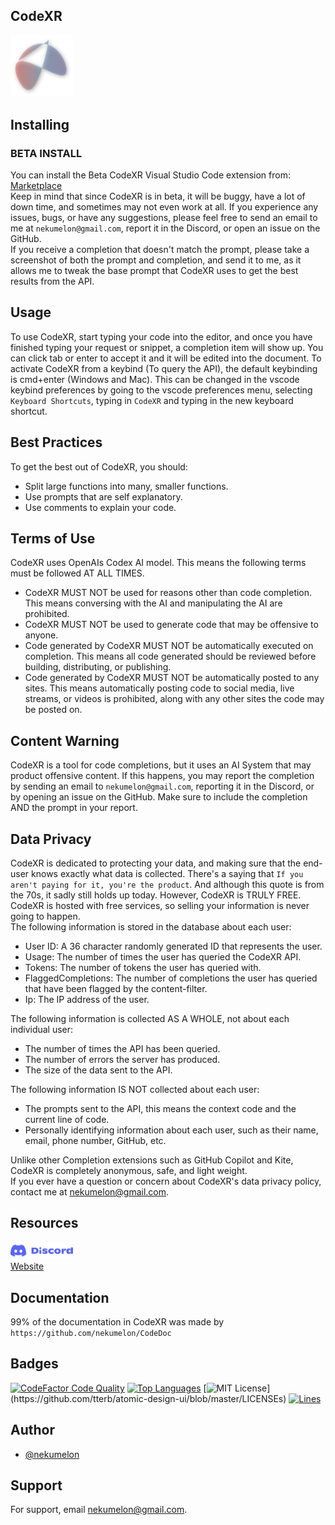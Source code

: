 ## CodeXR
<img src='./assets/CodeXRLogo.png' width=100>

## Installing
### BETA INSTALL
You can install the Beta CodeXR Visual Studio Code extension from: <a href='https://marketplace.visualstudio.com/items?itemName=nekumelon.codexr'>Marketplace</a> \
Keep in mind that since CodeXR is in beta, it will be buggy, have a lot of down time, and sometimes may not even work at all. If you experience any issues, bugs, or have any suggestions, please feel free to send an email to me at `nekumelon@gmail.com`, report it in the Discord, or open an issue on the GitHub. \
If you receive a completion that doesn't match the prompt, please take a screenshot of both the prompt and completion, and send it to me, as it allows me to tweak the base prompt that CodeXR uses to get the best results from the API.

## Usage
To use CodeXR, start typing your code into the editor, and once you have finished typing your request or snippet, a completion item will show up. You can click tab or enter to accept it and it will be edited into the document.
To activate CodeXR from a keybind (To query the API), the default keybinding is cmd+enter (Windows and Mac). This can be changed in the vscode keybind preferences by going to the vscode preferences menu, selecting `Keyboard Shortcuts`, typing in `CodeXR` and typing in the new keyboard shortcut.

## Best Practices
To get the best out of CodeXR, you should:
* Split large functions into many, smaller functions.
* Use prompts that are self explanatory.
* Use comments to explain your code.

## Terms of Use
CodeXR uses OpenAIs Codex AI model. This means the following terms must be followed AT ALL TIMES.
* CodeXR MUST NOT be used for reasons other than code completion. This means conversing with the AI and manipulating the AI are prohibited.
* CodeXR MUST NOT be used to generate code that may be offensive to anyone.
* Code generated by CodeXR MUST NOT be automatically executed on completion. This means all code generated should be reviewed before building, distributing, or publishing.
* Code generated by CodeXR MUST NOT be automatically posted to any sites. This means automatically posting code to social media, live streams, or videos is prohibited, along with any other sites the code may be posted on.

## Content Warning
CodeXR is a tool for code completions, but it uses an AI System that may product offensive content. If this happens, you may report the completion by sending an email to `nekumelon@gmail.com`, reporting it in the Discord, or by opening an issue on the GitHub. Make sure to include the completion AND the prompt in your report.

## Data Privacy
CodeXR is dedicated to protecting your data, and making sure that the end-user knows exactly what data is collected. There's a saying that `If you aren't paying for it, you're the product`. And although this quote is from the 70s, it sadly still holds up today. However, CodeXR is TRULY FREE. CodeXR is hosted with free services, so selling your information is never going to happen. \
The following information is stored in the database about each user:
* User ID: A 36 character randomly generated ID that represents the user.
* Usage: The number of times the user has queried the CodeXR API.
* Tokens: The number of tokens the user has queried with.
* FlaggedCompletions: The number of completions the user has queried that have been flagged by the content-filter.
* Ip: The IP address of the user.

The following information is collected AS A WHOLE, not about each individual user:
* The number of times the API has been queried.
* The number of errors the server has produced.
* The size of the data sent to the API.

The following information IS NOT collected about each user:
* The prompts sent to the API, this means the context code and the current line of code.
* Personally identifying information about each user, such as their name, email, phone number, GitHub, etc.

Unlike other Completion extensions such as GitHub Copilot and Kite, CodeXR is completely anonymous, safe, and light weight. \
If you ever have a question or concern about CodeXR's data privacy policy, contact me at nekumelon@gmail.com.

## Resources
<a href='https://discord.gg/GmTm4GtTPG'><img src='./assets/DiscordLogo.png' width=100></a> \
<a href='https://codexr-app.firebaseapp.com'>Website</a>

## Documentation
99% of the documentation in CodeXR was made by `https://github.com/nekumelon/CodeDoc`
## Badges
[![CodeFactor Code Quality](https://img.shields.io/codefactor/grade/github/nekumelon/CodeXR)](https://www.codefactor.io/repository/github/nekumelon/codexr)
[![Top Languages](https://img.shields.io/github/languages/top/nekumelon/CodeXR)](https://github.com/nekumelon/CodeXR)
[![MIT License](https://img.shields.io/apm/l/atomic-design-ui.svg?)](https://github.com/tterb/atomic-design-ui/blob/master/LICENSEs)
[![Lines](https://img.shields.io/tokei/lines/github/nekumelon/CodeXR)](https://github.com/nekumelon/CodeXR)

## Author
- [@nekumelon](https://www.github.com/nekumelon)

## Support
For support, email nekumelon@gmail.com.